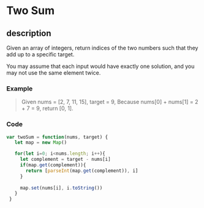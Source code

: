 # Two Sum

## description
Given an array of integers, return indices of the two numbers such that they add up to a specific target.

You may assume that each input would have exactly one solution, and you may not use the same element twice.

### Example
>Given nums = [2, 7, 11, 15], target = 9,
>Because nums[0] + nums[1] = 2 + 7 = 9,
>return [0, 1].


### Code

``` js
var twoSum = function(nums, target) {
   let map = new Map()

   for(let i=0; i<nums.length; i++){
     let complement = target - nums[i]
     if(map.get(complement)){
       return [parseInt(map.get(complement)), i]
     }
     
     map.set(nums[i], i.toString())
   }
 }
```

